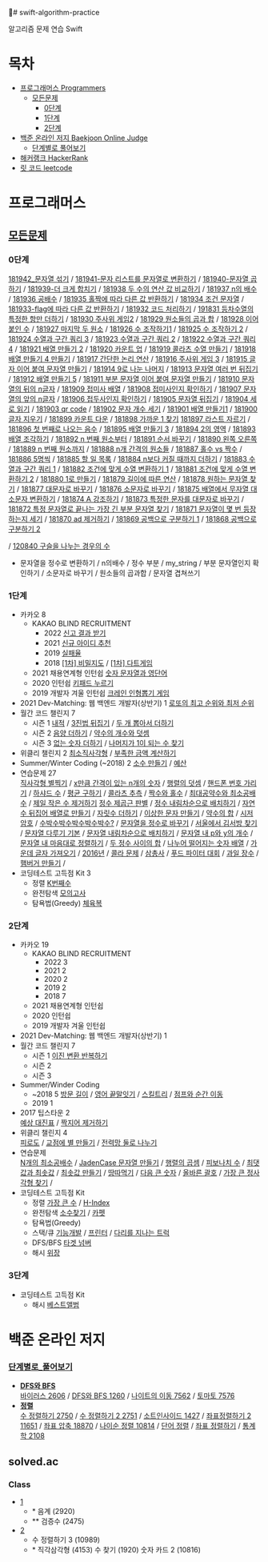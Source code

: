 # swift-algorithm-practice

알고리즘 문제 연습 Swift

# 목차
* [프로그래머스 Programmers](#프로그래머스)
    * [모든문제](#모든문제)
        * [0단계](#0단계)
        * [1단계](#1단계)
        * [2단계](#2단계)
* [백준 온라인 저지 Baekjoon Online Judge](#백준-온라인-저지)
    * [단계별로 풀어보기](#단계별로_풀어보기)
* [해커랭크 HackerRank](#해커-랭크)
* [릿 코드 leetcode](#릿-코드)

# 프로그래머스
## [모든문제](https://programmers.co.kr/learn/challenges)
### 0단계

[181942_문자열 섞기](https://github.com/keeplo/swift-algorithm-practice/blob/main/programmers-phase0/181942/main.swift) / [181941-문자 리스트를 문자열로 변환하기](https://github.com/keeplo/swift-algorithm-practice/blob/main/programmers-phase0/181941/main.swift) / [181940-문자열 곱하기](https://github.com/keeplo/swift-algorithm-practice/blob/main/programmers-phase0/181940/main.swift) / [181939-더 크게 합치기](https://github.com/keeplo/swift-algorithm-practice/blob/main/programmers-phase0/181939/main.swift) / [181938 두 수의 연산 값 비교하기](https://github.com/keeplo/swift-algorithm-practice/blob/main/programmers-phase0/181938/main.swift) / [181937 n의 배수](https://github.com/keeplo/swift-algorithm-practice/blob/main/programmers-phase0/181937/main.swift) / [181936 공배수](https://github.com/keeplo/swift-algorithm-practice/blob/main/programmers-phase0/181936/main.swift) / [181935 홀짝에 따라 다른 값 반환하기](https://github.com/keeplo/swift-algorithm-practice/blob/main/programmers-phase0/181935/main.swift) / [181934 조건 문자열](https://github.com/keeplo/swift-algorithm-practice/blob/main/programmers-phase0/181934/main.swift) / [181933-flag에 따라 다른 값 반환하기](https://github.com/keeplo/swift-algorithm-practice/blob/main/programmers-phase0/181933/main.swift) / [181932 코드 처리하기](https://github.com/keeplo/swift-algorithm-practice/blob/main/programmers-phase0/181932/main.swift) / [191831 등차수열의 특정한 항만 더하기](https://github.com/keeplo/swift-algorithm-practice/blob/main/programmers-phase0/191831/main.swift) / [181930 주사위 게임2](https://github.com/keeplo/swift-algorithm-practice/blob/main/programmers-phase0/181930/main.swift) / [181929 원소들의 곱과 합](https://github.com/keeplo/swift-algorithm-practice/blob/main/programmers-phase0/181929/main.swift) / [181928 이어 붙인 수](https://github.com/keeplo/swift-algorithm-practice/blob/main/programmers-phase0/181928/main.swift) / [181927 마지막 두 원소](https://github.com/keeplo/swift-algorithm-practice/blob/main/programmers-phase0/181927/main.swift) / [181926 수 조작하기1](https://github.com/keeplo/swift-algorithm-practice/blob/main/programmers-phase0/181926/main.swift) / [181925 수 조작하기 2](https://github.com/keeplo/swift-algorithm-practice/blob/main/programmers-phase0/181925/main.swift) / [181924 수열과 구간 쿼리 3](https://github.com/keeplo/swift-algorithm-practice/blob/main/programmers-phase0/181924/main.swift) / [181923 수열과 구간 쿼리 2](https://github.com/keeplo/swift-algorithm-practice/blob/main/programmers-phase0/181923/main.swift) / [181922 수열과 구간 쿼리 4](https://github.com/keeplo/swift-algorithm-practice/blob/main/programmers-phase0/181922/main.swift) / [181921 배열 만들기 2](https://github.com/keeplo/swift-algorithm-practice/blob/main/programmers-phase0/181921/main.swift) / [181920 카운트 업](https://github.com/keeplo/swift-algorithm-practice/blob/main/programmers-phase0/181920/main.swift) / [181919 콜라츠 수열 만들기](https://github.com/keeplo/swift-algorithm-practice/blob/main/programmers-phase0/181919/main.swift) / [181918 배열 만들기 4 만들기](https://github.com/keeplo/swift-algorithm-practice/blob/main/programmers-phase0/181918/main.swift) / [181917 간단한 논리 연산](https://github.com/keeplo/swift-algorithm-practice/blob/main/programmers-phase0/181917/main.swift) / [181916 주사위 게임 3](https://github.com/keeplo/swift-algorithm-practice/blob/main/programmers-phase0/181916/main.swift) / [181915 글자 이어 붙여 문자열 만들기](https://github.com/keeplo/swift-algorithm-practice/blob/main/programmers-phase0/181915/main.swift) / [181914 9로 나눈 나머지](https://github.com/keeplo/swift-algorithm-practice/blob/main/programmers-phase0/181914/main.swift) / [181913 문자열 여러 번 뒤집기](https://github.com/keeplo/swift-algorithm-practice/blob/main/programmers-phase0/181913/main.swift) / [181912 배열 만들기 5](https://github.com/keeplo/swift-algorithm-practice/blob/main/programmers-phase0/181912/main.swift) / [181911 부분 문자열 이어 붙여 문자열 만들기](https://github.com/keeplo/swift-algorithm-practice/blob/main/programmers-phase0/181911/main.swift) / [181910 문자열의 뒤의 n글자](https://github.com/keeplo/swift-algorithm-practice/blob/main/programmers-phase0/181910/main.swift) / [181909 접미사 배열](https://github.com/keeplo/swift-algorithm-practice/blob/main/programmers-phase0/181909/main.swift) / [181908 접미사인지 확인하기](https://github.com/keeplo/swift-algorithm-practice/blob/main/programmers-phase0/181908/main.swift) / [181907 문자열의 앞의 n글자](https://github.com/keeplo/swift-algorithm-practice/blob/main/programmers-phase0/181907/main.swift) / [181906 접두사인지 확인하기](https://github.com/keeplo/swift-algorithm-practice/blob/main/programmers-phase0/181906/main.swift) / [181905 문자열 뒤집기](https://github.com/keeplo/swift-algorithm-practice/blob/main/programmers-phase0/181905/main.swift) / [181904 세로 읽기](https://github.com/keeplo/swift-algorithm-practice/blob/main/programmers-phase0/181904/main.swift) / [181903 qr code](https://github.com/keeplo/swift-algorithm-practice/blob/main/programmers-phase0/181903/main.swift) / [181902 문자 개수 세기](https://github.com/keeplo/swift-algorithm-practice/blob/main/programmers-phase0/181902/main.swift) / [181901 배열 만들기1](https://github.com/keeplo/swift-algorithm-practice/blob/main/programmers-phase0/181901/main.swift) / [181900 글자 지우기](https://github.com/keeplo/swift-algorithm-practice/blob/main/programmers-phase0/181900/main.swift) / [181899 카운트 다운](https://github.com/keeplo/swift-algorithm-practice/blob/main/programmers-phase0/181899/main.swift) / [181898 가까운 1 찾기](https://github.com/keeplo/swift-algorithm-practice/blob/main/programmers-phase0/181898/main.swift) [181897 라스트 자르기](https://github.com/keeplo/swift-algorithm-practice/blob/main/programmers-phase0/181897/main.swift) / [181896 첫 번째로 나오는 음수](https://github.com/keeplo/swift-algorithm-practice/blob/main/programmers-phase0/181896/main.swift) / [181895 배열 만들기 3](https://github.com/keeplo/swift-algorithm-practice/blob/main/programmers-phase0/181895/main.swift) / [181894 2의 영역](https://github.com/keeplo/swift-algorithm-practice/blob/main/programmers-phase0/181894/main.swift) / [181893 배열 조각하기](https://github.com/keeplo/swift-algorithm-practice/blob/main/programmers-phase0/181893/main.swift) / [181892 n 번째 원소부터](https://github.com/keeplo/swift-algorithm-practice/blob/main/programmers-phase0/181892/main.swift) / [181891 순서 바꾸기](https://github.com/keeplo/swift-algorithm-practice/blob/main/programmers-phase0/181891/main.swift) / [181890 왼쪽 오른쪽](https://github.com/keeplo/swift-algorithm-practice/blob/main/programmers-phase0/181890/main.swift) / [181889 n 번째 원소까지](https://github.com/keeplo/swift-algorithm-practice/blob/main/programmers-phase0/181889/main.swift) / [181888 n개 간격의 원소들](https://github.com/keeplo/swift-algorithm-practice/blob/main/programmers-phase0/181888/main.swift) / [181887 홀수 vs 짝수](https://github.com/keeplo/swift-algorithm-practice/blob/main/programmers-phase0/181887/main.swift) / [181886 5명씩](https://github.com/keeplo/swift-algorithm-practice/blob/main/programmers-phase0/181886/main.swift) / [181885 할 일 목록](https://github.com/keeplo/swift-algorithm-practice/blob/main/programmers-phase0/181885/main.swift) / [181884 n보다 커질 때까지 더하기](https://github.com/keeplo/swift-algorithm-practice/blob/main/programmers-phase0/181884/main.swift) / [181883 수열과 구간 쿼리 1](https://github.com/keeplo/swift-algorithm-practice/blob/main/programmers-phase0/181883/main.swift) / [181882 조건에 맞게 수열 변환하기 1](https://github.com/keeplo/swift-algorithm-practice/blob/main/programmers-phase0/181882/main.swift) / [181881 조건에 맞게 수열 변환하기 2](https://github.com/keeplo/swift-algorithm-practice/blob/main/programmers-phase0/181881/main.swift) / [181880 1로 만들기](https://github.com/keeplo/swift-algorithm-practice/blob/main/programmers-phase0/181880/main.swift) / [181879 길이에 따른 연산](https://github.com/keeplo/swift-algorithm-practice/blob/main/programmers-phase0/181879/main.swift) / [181878 원하는 문자열 찾기](https://github.com/keeplo/swift-algorithm-practice/blob/main/programmers-phase0/181878/main.swift) / [181877 대문자로 바꾸기](https://github.com/keeplo/swift-algorithm-practice/blob/main/programmers-phase0/181877/main.swift) / [181876 소문자로 바꾸기](https://github.com/keeplo/swift-algorithm-practice/blob/main/programmers-phase0/181876/main.swift) / [181875 배열에서 무자열 대소문자 변환하기](https://github.com/keeplo/swift-algorithm-practice/blob/main/programmers-phase0/181875/main.swift) / [181874 A 강조하기](https://github.com/keeplo/swift-algorithm-practice/blob/main/programmers-phase0/181874/main.swift) / [181873 특정한 문자를 대문자로 바꾸기](https://github.com/keeplo/swift-algorithm-practice/blob/main/programmers-phase0/181873/main.swift) / [181872 특정 문자열로 끝나는 가장 긴 부분 문자열 찾기](https://github.com/keeplo/swift-algorithm-practice/blob/main/programmers-phase0/181872/main.swift) / [181871 문자열이 몇 번 등장하는지 세기](https://github.com/keeplo/swift-algorithm-practice/blob/main/programmers-phase0/181871/main.swift) / [181870 ad 제거하기](https://github.com/keeplo/swift-algorithm-practice/blob/main/programmers-phase0/181870/main.swift) / [181869 공백으로 구분하기 1](https://github.com/keeplo/swift-algorithm-practice/blob/main/programmers-phase0/181869/main.swift) / [181868 공백으로 구분하기 2](https://github.com/keeplo/swift-algorithm-practice/blob/main/programmers-phase0/181868/main.swift)

/ [120840 구슬을 나누는 경우의 수](https://github.com/keeplo/swift-algorithm-practice/blob/main/programmers-phase0/120840/main.swift) 
* 문자열을 정수로 변환하기 / n의배수 / 정수 부분 / my_string / 부분 문자열인지 확인하기 / 소문자로 바꾸기 / 원소들의 곱과합 / 문자열 겹쳐쓰기

### 1단계  

* 카카오 8
    * KAKAO BLIND RECRUITMENT
        * 2022 [신고 결과 받기](https://keeplo.tistory.com/475)
        * 2021 [신규 아이디 추천](https://keeplo.tistory.com/436)
        * 2019 [실패율](https://keeplo.tistory.com/435)
        * 2018 [[1차] 비밀지도](https://keeplo.tistory.com/433) / [[1차] 다트게임](https://keeplo.tistory.com/434)
    * 2021 채용연계형 인턴쉽 [숫자 문자열과 영단어](https://keeplo.tistory.com/437) 
    * 2020 인턴쉽 [키패드 누르기](https://keeplo.tistory.com/438)
    * 2019 개발자 겨울 인턴쉽 [크레인 인형뽑기 게임](https://keeplo.tistory.com/432)
* 2021 Dev-Matching: 웹 백엔드 개발자(상반기) 1
        [로또의 최고 순위와 최저 순위](https://keeplo.tistory.com/414)
* 월간 코드 챌린지 7
    * 시즌 1 [내적](https://keeplo.tistory.com/415) / [3진법 뒤집기](https://keeplo.tistory.com/416) / [두 개 뽑아서 더하기](https://keeplo.tistory.com/393)
    * 시즌 2 [음양 더하기](https://keeplo.tistory.com/417) / [약수의 개수와 덧셈](https://keeplo.tistory.com/418)
    * 시즌 3 [없는 숫자 더하기](https://keeplo.tistory.com/419) / [나머지가 1이 되는 수 찾기](https://keeplo.tistory.com/420)
* 위클리 챌린지 2
    [최소직사각형](https://keeplo.tistory.com/421) / [부족한 금액 계산하기](https://keeplo.tistory.com/422)
* Summer/Winter Coding (~2018) 2
    [소수 만들기](https://keeplo.tistory.com/430) / [예산](https://keeplo.tistory.com/431)
* 연습문제 27  
    [직사각형 별찍기](https://keeplo.tistory.com/382) / [x만큼 간격이 있는 n개의 숫자](https://keeplo.tistory.com/383) / [행렬의 덧셈](https://keeplo.tistory.com/384) / [핸드폰 번호 가리기](https://keeplo.tistory.com/385) / [하샤드 수](https://keeplo.tistory.com/386) / [평균 구하기](https://keeplo.tistory.com/387) / [콜라츠 추측](https://keeplo.tistory.com/388) / [짝수와 홀수](https://keeplo.tistory.com/389) / [최대공약수와 최소공배수](https://keeplo.tistory.com/390) / [제일 작은 수 제거하기](https://keeplo.tistory.com/394) [정수 제곱근 판별](https://keeplo.tistory.com/395) / [정수 내림차순으로 배치하기](https://keeplo.tistory.com/396) / [자연수 뒤집어 배열로 만들기](https://keeplo.tistory.com/397) / [자릿수 더하기](https://keeplo.tistory.com/398) / [이상한 문자 만들기](https://keeplo.tistory.com/399) / [약수의 합](https://keeplo.tistory.com/400) / [시저 암호](https://keeplo.tistory.com/401) / [수박수박수박수박수박수?](https://keeplo.tistory.com/402) / [문자열을 정수로 바꾸기](https://keeplo.tistory.com/403) / [서울에서 김서방 찾기](https://keeplo.tistory.com/404) / [문자열 다루기 기본](https://keeplo.tistory.com/405) / [문자열 내림차순으로 배치하기](https://keeplo.tistory.com/407) / [문자열 내 p와 y의 개수](https://keeplo.tistory.com/408) / [문자열 내 마음대로 정렬하기](https://keeplo.tistory.com/409) / [두 정수 사이의 합](https://keeplo.tistory.com/410) / [나누어 떨어지는 숫자 배열](https://keeplo.tistory.com/411) / [가운데 글자 가져오기](https://keeplo.tistory.com/412) / [2016년](https://keeplo.tistory.com/413) / [콜라 문제](https://keeplo.tistory.com/480) / [삼총사](https://keeplo.tistory.com/482) / [푸드 파이터 대회](https://keeplo.tistory.com/483) / [과일 장수](https://keeplo.tistory.com/484) / [햄버거 만들기](https://keeplo.tistory.com/485) /
* 코딩테스트 고득점 Kit 3
    * 정렬 [K번째수](https://keeplo.tistory.com/441)
    * 완전탐색 [모의고사](https://keeplo.tistory.com/439)
    * 탐욕법(Greedy) [체육복](https://keeplo.tistory.com/440)
    
### 2단계

* 카카오 19  
    * KAKAO BLIND RECRUITMENT  
        * 2022 3  
        * 2021 2  
        * 2020 2   
        * 2019 2  
        * 2018 7  
    * 2021 채용연계형 인턴쉽  
    * 2020 인턴쉽  
    * 2019 개발자 겨울 인턴쉽  
* 2021 Dev-Matching: 웹 백엔드 개발자(상반기) 1  
* 월간 코드 챌린지 7  
    * 시즌 1 [이진 변환 반복하기](https://keeplo.tistory.com/477)
    * 시즌 2  
    * 시즌 3  
* Summer/Winder Coding  
    * ~2018 5 [방문 길이](https://keeplo.tistory.com/466) / [영어 끝말잇기](https://keeplo.tistory.com/468) / [스킬트리](https://keeplo.tistory.com/469) / [점프와 순간 이동](https://keeplo.tistory.com/470)
    * 2019 1   
* 2017 팁스타운 2  
    [예상 대진표](https://keeplo.tistory.com/464) / [짝지어 제거하기](https://keeplo.tistory.com/465)
* 위클리 챌린지 4  
    [피로도](https://keeplo.tistory.com/459) / [교점에 별 만들기](https://keeplo.tistory.com/462) / [전력망 둘로 나누기](https://keeplo.tistory.com/463)
* 연습문제  
    [N개의 최소공배수](https://keeplo.tistory.com/442) / [JadenCase 문자열 만들기](https://keeplo.tistory.com/443) / [행렬의 곱셈](https://keeplo.tistory.com/444) / [피보나치 수](https://keeplo.tistory.com/445) / [최댓값과 최솟값](https://keeplo.tistory.com/391) / [최솟값 만들기](https://keeplo.tistory.com/392) / [땅따먹기](https://keeplo.tistory.com/446) / [다음 큰 숫자](https://keeplo.tistory.com/447) / [올바른 괄호](https://keeplo.tistory.com/448) / [가장 큰 정사각형 찾기](https://keeplo.tistory.com/449) /
* 코딩테스트 고득점 Kit 
    * 정렬 [가장 큰 수](https://keeplo.tistory.com/453) / [H-Index](https://keeplo.tistory.com/456)
    * 완전탐색 [소수찾기](https://keeplo.tistory.com/381) / [카펫](https://keeplo.tistory.com/457)
    * 탐욕법(Greedy)
    * 스택/큐 [기능개발](https://keeplo.tistory.com/450) / [프린터](https://keeplo.tistory.com/452) / [다리를 지나는 트럭](https://keeplo.tistory.com/455)
    * DFS/BFS [타겟 넘버](https://keeplo.tistory.com/451)
    * 해시 [위장](https://keeplo.tistory.com/454)

### 3단계

* 코딩테스트 고득점 Kit
    * 해시 [베스트앨범](https://keeplo.tistory.com/476)

# 백준 온라인 저지

### [단계별로_풀어보기](https://www.acmicpc.net/step)
* **[DFS와 BFS](https://www.acmicpc.net/step/24)**  
    [바이러스 2606](https://keeplo.tistory.com/312) / [DFS와 BFS 1260](https://keeplo.tistory.com/320) / [나이트의 이동 7562](https://keeplo.tistory.com/321) / [토마토 7576](https://keeplo.tistory.com/322)
* **[정렬](https://www.acmicpc.net/step/9)**  
    [수 정렬하기 2750](https://keeplo.tistory.com/323) / [수 정렬하기 2 2751](https://keeplo.tistory.com/324) / [소트인사이드 1427](https://keeplo.tistory.com/325) / [좌표정렬하기 2 11651](https://keeplo.tistory.com/326) / [좌표 압축 18870](https://keeplo.tistory.com/327) / [나이순 정렬 10814](https://keeplo.tistory.com/328) / [단어 정렬](https://keeplo.tistory.com/329) / [좌표 정렬하기](https://keeplo.tistory.com/330) / [통계학 2108](https://keeplo.tistory.com/331)
    
## solved.ac

### Class
* [1](https://github.com/Keeplo/swift-algorithm-practice/blob/main/baekjoon_online_judge-practice/CLASS1/main.swift) 
   * \* 음계 (2920)
   * ** 검증수 (2475)
* [2](https://github.com/Keeplo/swift-algorithm-practice/blob/main/baekjoon_online_judge-practice/CLASS2/main.swift) 
    * 수 정렬하기 3 (10989)
    * \* 직각삼각형 (4153) 수 찾기 (1920) 숫자 카드 2 (10816)
